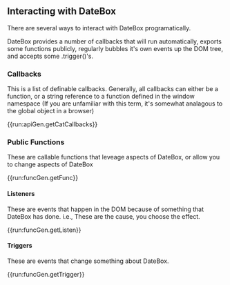 ## Interacting with DateBox

There are several ways to interact with DateBox programatically.

DateBox provides a number of callbacks that will run automatically, exports some functions publicly, regularly bubbles it's own events up the DOM tree, and accepts some .trigger()'s.

### Callbacks

This is a list of definable callbacks.  Generally, all callbacks can either be a function, or a string reference to a function defined in the window namespace (If you are unfamiliar with this term, it's somewhat analagous to the global object in a browser)

{{run:apiGen.getCatCallbacks}}

### Public Functions

These are callable functions that leveage aspects of DateBox, or allow you to change aspects of DateBox

{{run:funcGen.getFunc}}

#### Listeners

These are events that happen in the DOM because of something that DateBox has done.  i.e., These are the cause, you choose the effect.

{{run:funcGen.getListen}}

#### Triggers

These are events that change something about DateBox.

{{run:funcGen.getTrigger}}


